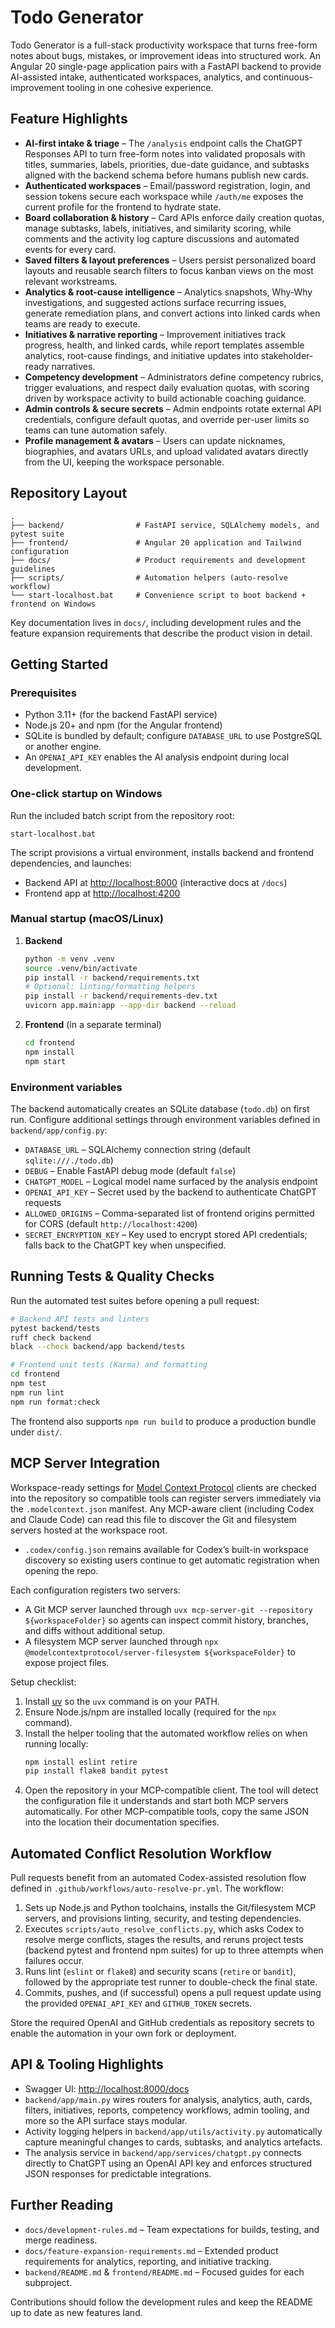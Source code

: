 # Todo Generator

Todo Generator is a full-stack productivity workspace that turns free-form notes about bugs,
mistakes, or improvement ideas into structured work. An Angular 20 single-page application pairs
with a FastAPI backend to provide AI-assisted intake, authenticated workspaces, analytics, and
continuous-improvement tooling in one cohesive experience.

## Feature Highlights

- **AI-first intake & triage** – The `/analysis` endpoint calls the ChatGPT Responses API to turn
  free-form notes into validated proposals with titles, summaries, labels, priorities, due-date
  guidance, and subtasks aligned with the backend schema before humans publish new cards.
- **Authenticated workspaces** – Email/password registration, login, and session tokens secure each
  workspace while `/auth/me` exposes the current profile for the frontend to hydrate state.
- **Board collaboration & history** – Card APIs enforce daily creation quotas, manage subtasks,
  labels, initiatives, and similarity scoring, while comments and the activity log capture
  discussions and automated events for every card.
- **Saved filters & layout preferences** – Users persist personalized board layouts and reusable
  search filters to focus kanban views on the most relevant workstreams.
- **Analytics & root-cause intelligence** – Analytics snapshots, Why-Why investigations, and
  suggested actions surface recurring issues, generate remediation plans, and convert actions into
  linked cards when teams are ready to execute.
- **Initiatives & narrative reporting** – Improvement initiatives track progress, health, and linked
  cards, while report templates assemble analytics, root-cause findings, and initiative updates into
  stakeholder-ready narratives.
- **Competency development** – Administrators define competency rubrics, trigger evaluations, and
  respect daily evaluation quotas, with scoring driven by workspace activity to build actionable
  coaching guidance.
- **Admin controls & secure secrets** – Admin endpoints rotate external API credentials, configure
  default quotas, and override per-user limits so teams can tune automation safely.
- **Profile management & avatars** – Users can update nicknames, biographies, and avatars
  URLs, and upload validated avatars directly from the UI, keeping the workspace personable.

## Repository Layout

```
.
├── backend/                # FastAPI service, SQLAlchemy models, and pytest suite
├── frontend/               # Angular 20 application and Tailwind configuration
├── docs/                   # Product requirements and development guidelines
├── scripts/                # Automation helpers (auto-resolve workflow)
└── start-localhost.bat     # Convenience script to boot backend + frontend on Windows
```

Key documentation lives in `docs/`, including development rules and the feature expansion
requirements that describe the product vision in detail.

## Getting Started

### Prerequisites

- Python 3.11+ (for the backend FastAPI service)
- Node.js 20+ and npm (for the Angular frontend)
- SQLite is bundled by default; configure `DATABASE_URL` to use PostgreSQL or another engine.
- An `OPENAI_API_KEY` enables the AI analysis endpoint during local development.

### One-click startup on Windows

Run the included batch script from the repository root:

```
start-localhost.bat
```

The script provisions a virtual environment, installs backend and frontend dependencies, and
launches:

- Backend API at <http://localhost:8000> (interactive docs at `/docs`)
- Frontend app at <http://localhost:4200>

### Manual startup (macOS/Linux)

1. **Backend**
   ```bash
   python -m venv .venv
   source .venv/bin/activate
   pip install -r backend/requirements.txt
   # Optional: linting/formatting helpers
   pip install -r backend/requirements-dev.txt
   uvicorn app.main:app --app-dir backend --reload
   ```

2. **Frontend** (in a separate terminal)
   ```bash
   cd frontend
   npm install
   npm start
   ```

### Environment variables

The backend automatically creates an SQLite database (`todo.db`) on first run. Configure
additional settings through environment variables defined in `backend/app/config.py`:

- `DATABASE_URL` – SQLAlchemy connection string (default `sqlite:///./todo.db`)
- `DEBUG` – Enable FastAPI debug mode (default `false`)
- `CHATGPT_MODEL` – Logical model name surfaced by the analysis endpoint
- `OPENAI_API_KEY` – Secret used by the backend to authenticate ChatGPT requests
- `ALLOWED_ORIGINS` – Comma-separated list of frontend origins permitted for CORS (default `http://localhost:4200`)
- `SECRET_ENCRYPTION_KEY` – Key used to encrypt stored API credentials; falls back to the ChatGPT key when unspecified.

## Running Tests & Quality Checks

Run the automated test suites before opening a pull request:

```bash
# Backend API tests and linters
pytest backend/tests
ruff check backend
black --check backend/app backend/tests

# Frontend unit tests (Karma) and formatting
cd frontend
npm test
npm run lint
npm run format:check
```

The frontend also supports `npm run build` to produce a production bundle under `dist/`.

## MCP Server Integration

Workspace-ready settings for [Model Context Protocol](https://modelcontextprotocol.io/) clients are
checked into the repository so compatible tools can register servers immediately via the
`.modelcontext.json` manifest. Any MCP-aware client (including Codex and Claude Code) can read this
file to discover the Git and filesystem servers hosted at the workspace root.
- `.codex/config.json` remains available for Codex’s built-in workspace discovery so existing users
  continue to get automatic registration when opening the repo.

Each configuration registers two servers:

- A Git MCP server launched through `uvx mcp-server-git --repository ${workspaceFolder}` so agents
  can inspect commit history, branches, and diffs without additional setup.
- A filesystem MCP server launched through
  `npx @modelcontextprotocol/server-filesystem ${workspaceFolder}` to expose project files.

Setup checklist:

1. Install [uv](https://docs.astral.sh/uv/getting-started/installation/) so the `uvx` command is on
   your PATH.
2. Ensure Node.js/npm are installed locally (required for the `npx` command).
3. Install the helper tooling that the automated workflow relies on when running locally:
   ```bash
   npm install eslint retire
   pip install flake8 bandit pytest
   ```
4. Open the repository in your MCP-compatible client. The tool will detect the configuration file it
   understands and start both MCP servers automatically. For other MCP-compatible tools, copy the same
   JSON into the location their documentation specifies.

## Automated Conflict Resolution Workflow

Pull requests benefit from an automated Codex-assisted resolution flow defined in
`.github/workflows/auto-resolve-pr.yml`. The workflow:

1. Sets up Node.js and Python toolchains, installs the Git/filesystem MCP servers, and provisions
   linting, security, and testing dependencies.
2. Executes `scripts/auto_resolve_conflicts.py`, which asks Codex to resolve merge conflicts, stages
   the results, and reruns project tests (backend pytest and frontend npm suites) for up to three
   attempts when failures occur.
3. Runs lint (`eslint` or `flake8`) and security scans (`retire` or `bandit`), followed by the
   appropriate test runner to double-check the final state.
4. Commits, pushes, and (if successful) opens a pull request update using the provided
   `OPENAI_API_KEY` and `GITHUB_TOKEN` secrets.

Store the required OpenAI and GitHub credentials as repository secrets to enable the automation in
your own fork or deployment.

## API & Tooling Highlights

- Swagger UI: <http://localhost:8000/docs>
- `backend/app/main.py` wires routers for analysis, analytics, auth, cards, filters, initiatives,
  reports, competency workflows, admin tooling, and more so the API surface stays modular.
- Activity logging helpers in `backend/app/utils/activity.py` automatically capture meaningful
  changes to cards, subtasks, and analytics artefacts.
- The analysis service in `backend/app/services/chatgpt.py` connects directly to ChatGPT using an
  OpenAI API key and enforces structured JSON responses for predictable integrations.

## Further Reading

- `docs/development-rules.md` – Team expectations for builds, testing, and merge readiness.
- `docs/feature-expansion-requirements.md` – Extended product requirements for analytics,
  reporting, and initiative tracking.
- `backend/README.md` & `frontend/README.md` – Focused guides for each subproject.

Contributions should follow the development rules and keep the README up to date as new features
land.
